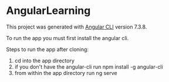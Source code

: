 # AngularLearning

This project was generated with [Angular CLI](https://github.com/angular/angular-cli) version 7.3.8.

To run the app you must first install the angular cli.

Steps to run the app after cloning:

1) cd into the app directory
2) if you don't have the angular-cli run npm install -g angular-cli
3) from within the app directory run ng serve
